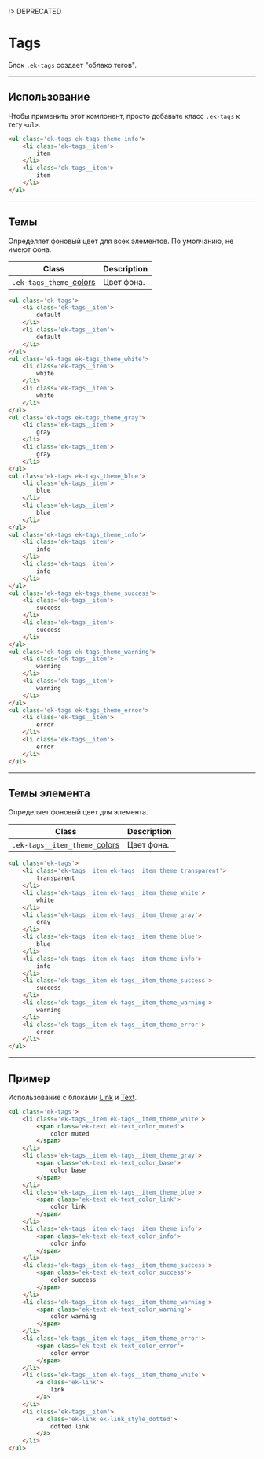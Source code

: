 [colors]: docs/deprecated/removed_colors.md

[text]: packages/evokit-text/
[link]: packages/evokit-link/

!> DEPRECATED

# Tags

Блок `.ek-tags` создает "облако тегов".

---

## Использование

Чтобы применить этот компонент, просто добавьте класс `.ek-tags` к тегу `<ul>`.


``` html
<ul class='ek-tags ek-tags_theme_info'>
    <li class='ek-tags__item'>
        item
    </li>
    <li class='ek-tags__item'>
        item
    </li>
</ul>
```

---

## Темы

Определяет фоновый цвет для всех элементов. По умолчанию, не имеют фона.

|            Class            |       Description     |
|-----------------------------|-----------------------|
| `.ek-tags_theme_`[colors]   | Цвет фона.            |

``` html
<ul class='ek-tags'>
    <li class='ek-tags__item'>
        default
    </li>
    <li class='ek-tags__item'>
        default
    </li>
</ul>
<ul class='ek-tags ek-tags_theme_white'>
    <li class='ek-tags__item'>
        white
    </li>
    <li class='ek-tags__item'>
        white
    </li>
</ul>
<ul class='ek-tags ek-tags_theme_gray'>
    <li class='ek-tags__item'>
        gray
    </li>
    <li class='ek-tags__item'>
        gray
    </li>
</ul>
<ul class='ek-tags ek-tags_theme_blue'>
    <li class='ek-tags__item'>
        blue
    </li>
    <li class='ek-tags__item'>
        blue
    </li>
</ul>
<ul class='ek-tags ek-tags_theme_info'>
    <li class='ek-tags__item'>
        info
    </li>
    <li class='ek-tags__item'>
        info
    </li>
</ul>
<ul class='ek-tags ek-tags_theme_success'>
    <li class='ek-tags__item'>
        success
    </li>
    <li class='ek-tags__item'>
        success
    </li>
</ul>
<ul class='ek-tags ek-tags_theme_warning'>
    <li class='ek-tags__item'>
        warning
    </li>
    <li class='ek-tags__item'>
        warning
    </li>
</ul>
<ul class='ek-tags ek-tags_theme_error'>
    <li class='ek-tags__item'>
        error
    </li>
    <li class='ek-tags__item'>
        error
    </li>
</ul>
```

---

## Темы элемента

Определяет фоновый цвет для элемента.

|            Class            |        Description      |
|-----------------------------|-------------------------|
| `.ek-tags__item_theme_`[colors]   | Цвет фона.        |

``` html
<ul class='ek-tags'>
    <li class='ek-tags__item ek-tags__item_theme_transparent'>
        transparent
    </li>
    <li class='ek-tags__item ek-tags__item_theme_white'>
        white
    </li>
    <li class='ek-tags__item ek-tags__item_theme_gray'>
        gray
    </li>
    <li class='ek-tags__item ek-tags__item_theme_blue'>
        blue
    </li>
    <li class='ek-tags__item ek-tags__item_theme_info'>
        info
    </li>
    <li class='ek-tags__item ek-tags__item_theme_success'>
        success
    </li>
    <li class='ek-tags__item ek-tags__item_theme_warning'>
        warning
    </li>
    <li class='ek-tags__item ek-tags__item_theme_error'>
        error
    </li>
</ul>
```

---

## Пример

Использование с блоками [Link][link] и [Text][text].

``` html
<ul class='ek-tags'>
    <li class='ek-tags__item ek-tags__item_theme_white'>
        <span class='ek-text ek-text_color_muted'>
            color muted
        </span>
    </li>
    <li class='ek-tags__item ek-tags__item_theme_gray'>
        <span class='ek-text ek-text_color_base'>
            color base
        </span>
    </li>
    <li class='ek-tags__item ek-tags__item_theme_blue'>
        <span class='ek-text ek-text_color_link'>
            color link
        </span>
    </li>
    <li class='ek-tags__item ek-tags__item_theme_info'>
        <span class='ek-text ek-text_color_info'>
            color info
        </span>
    </li>
    <li class='ek-tags__item ek-tags__item_theme_success'>
        <span class='ek-text ek-text_color_success'>
            color success
        </span>
    </li>
    <li class='ek-tags__item ek-tags__item_theme_warning'>
        <span class='ek-text ek-text_color_warning'>
            color warning
        </span>
    </li>
    <li class='ek-tags__item ek-tags__item_theme_error'>
        <span class='ek-text ek-text_color_error'>
            color error
        </span>
    </li>
    <li class='ek-tags__item ek-tags__item_theme_white'>
        <a class='ek-link'>
            link
        </a>
    </li>
    <li class='ek-tags__item'>
        <a class='ek-link ek-link_style_dotted'>
            dotted link
        </a>
    </li>
</ul>
```
